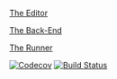 [The Editor](smoke-editor/README.md)

[The Back-End](smoke-backend/README.rst)

[The Runner](smokr/README.rst)

[![Codecov](https://codecov.io/gh/msudenvercs/smoke/branch/master/graph/badge.svg)](https://codecov.io/gh/msudenvercs/smoke)
[![Build Status](https://www.travis-ci.com/msudenvercs/smoke.svg?branch=master)](https://www.travis-ci.com/msudenvercs/smoke)
